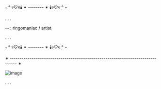 ⋆ ° ୨♡୧🕯️ ✶ -------- ✶
🕯️୨♡୧  ִ° ⋆

. . . 

-- :  ringomaniac / artist

. . .

 ⋆ ° ୨♡୧🕯️ ✶ -------- ✶ 🕯️୨♡୧  ִ° ⋆ 



✶ --------------------------------------------------------------------------------- ✶

![image](https://github.com/user-attachments/assets/68084207-5339-467c-a8d9-c17f5f431b33)

. . .
